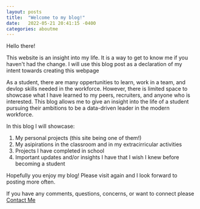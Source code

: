 ```yaml
---
layout: posts
title:  "Welcome to my blog!"
date:   2022-05-21 20:41:15 -0400
categories: aboutme
---
```

Hello there!

This website is an insight into my life. It is a way to get to know me if you haven't had the change. I will use this blog post as a declaration of my intent towards creating this webpage

As a student, there are many oppertunities to learn, work in a team, and devlop skills needed in the workforce. However, there is limited space to showcase what I have learned to my peers, recruiters, and anyone who is interested. This blog allows me to give an insight into the life of a student pursuing their ambitions to be a data-driven leader in the modern workforce.

In this blog I will showcase:
1. My personal projects (this site being one of them!)
2. My asipirations in the classroom and in my extracirricular activities
3. Projects I have completed in school
4. Important updates and/or insights I have that I wish I knew before becoming a student

Hopefully you enjoy my blog! Please visit again and I look forward to posting more often.

If you have any comments, questions, concerns, or want to connect please [Contact Me](/contact.md)
